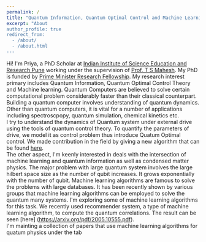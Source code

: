 ```yaml
---
permalink: /
title: "Quantum Information, Quantum Optimal Control and Machine Learning"
excerpt: "About 
author_profile: true
redirect_from: 
  - /about/
  - /about.html
---
```


Hi! I'm Priya, a PhD Scholar at [Indian Institute of Science Education and Research Pune](http://www.iiserpune.ac.in/) working under the supervision of [Prof. T S Mahesh](http://www.iiserpune.ac.in/~mahesh.ts/). My PhD is funded by [Prime Minister Research Fellowship](https://may2020.pmrf.in/). My research interest primary includes Quantum Information, Quantum Optimal Control Theory and Machine learning. 
Quantum Computers are believed to solve certain computational problem considerably faster than their classical counterpart. Building a quantum computer involves understanding of quantum dynamics. Other than quantum computers, it is vital for a number of applications including spectroscpopy, quantum simulation, chemical kinetics etc. <br>
I try to understand the dynamics of Quantum system under external drive using the tools of quantum control theory. To quantify the parameters of drive, we model it as control problem thus introduce Quatum Optimal control. We made contribution in the field by giving a new algorithm that can be found [here](https://journals.aps.org/prresearch/pdf/10.1103/PhysRevResearch.2.013314). <br>
The other aspect, I'm keenly interested in deals with the intersection of machine learning and quantum information as well as condensed matter physics. The major problem with large quantum system involves the large hilbert space size as the number of qubit increases. It grows exponentially with the number of qubit. Machine learning algorithms are famous to solve the problems with large databases. It has been recently shown by various groups that machine learning algorithms can be employed to solve the quantum many systems. I'm exploring some of machine learning algorithms for this task. We recently used recommender system, a type of machine learning algorithm, to compute the quantum correlations. The result can be seen [here] (https://arxiv.org/pdf/2005.10555.pdf).       
I'm mainting a collection of papers that use machine learning algorithms for quatum physics under the tab 






